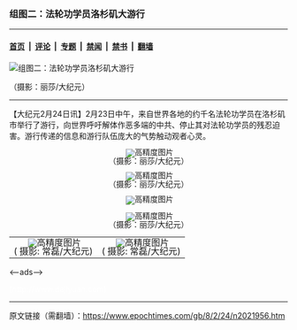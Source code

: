 ### 组图二：法轮功学员洛杉矶大游行

---

#### [首页](../../../..?n2021956) &nbsp;|&nbsp; [评论](../../../../../epoch-comment?n2021956) &nbsp;|&nbsp; [专题](../../../../../epoch-special?n2021956) &nbsp;|&nbsp; [禁闻](../../../../../epoch-news?n2021956) &nbsp;|&nbsp; [禁书](../../../../../books?n2021956) &nbsp;|&nbsp; [翻墙](https://github.com/gfw-breaker/nogfw/blob/master/README.md?n2021956)


<div><img alt="组图二：法轮功学员洛杉矶大游行" class="attachment-djy_600_400 size-djy_600_400 wp-post-image" src="https://i.epochtimes.com/assets/uploads/2008/02/802240052391041-600x400.jpg"/>
<div class="caption">
 <p>
  （摄影：丽莎/大纪元）
 </p>
</div></div><hr/><div class="post_content" id="artbody" itemprop="articleBody">
 <!-- article content begin -->
 <p>
  【大纪元2月24日讯】2月23日中午，来自世界各地的约千名法轮功学员在洛杉矶市举行了游行，向世界呼吁解体作恶多端的中共、停止其对法轮功学员的残忍迫害。游行传递的信息和游行队伍庞大的气势触动观者心灵。
 </p>
 <p>
  <!--<br />image v 1.0-->
 </p>
 <div style="line-height: 90%; text-align: center;">
  <ok href=" https://i.epochtimes.com/assets/uploads/2008/03/802240053051041-450x567.jpg" rel="noreferrer noopener" target="_blank">
   <img alt="" class="size-medium wp-image-7834654" src="https://i.epochtimes.com/assets/uploads/2008/03/802240053051041-450x567.jpg" title=""/>
  </ok>
  <img alt="高精度图片" border="0" src="//www.epochtimes.com/images/highRes.jpg"/>
  <br/>
  <span class="bn12">
   （摄影：丽莎/大纪元）
  </span>
 </div>
 <p>
  <!-- -->
 </p>
 <p>
  <!--image v 1.0-->
 </p>
 <div style="line-height: 90%; text-align: center;">
  <ok href=" https://i.epochtimes.com/assets/uploads/2008/03/802240053061041-450x577.jpg" rel="noreferrer noopener" target="_blank">
   <img alt="" class="size-medium wp-image-7834655" src="https://i.epochtimes.com/assets/uploads/2008/03/802240053061041-450x577.jpg" title=""/>
  </ok>
  <img alt="高精度图片" border="0" src="//www.epochtimes.com/images/highRes.jpg"/>
  <br/>
  <span class="bn12">
   （摄影：丽莎/大纪元）
  </span>
 </div>
 <p>
  <!-- -->
 </p>
 <p>
  <!--image v 1.0-->
 </p>
 <div style="line-height: 90%; text-align: center;">
  <ok href=" https://i.epochtimes.com/assets/uploads/2008/03/802240052381041-450x281.jpg" rel="noreferrer noopener" target="_blank">
   <img alt="" class="size-medium wp-image-7834656" src="https://i.epochtimes.com/assets/uploads/2008/03/802240052381041-450x281.jpg" title=""/>
  </ok>
  <img alt="高精度图片" border="0" src="//www.epochtimes.com/images/highRes.jpg"/>
  <br/>
  <span class="bn12">
  </span>
 </div>
 <p>
  <!-- -->
 </p>
 <p>
  <!--image v 1.0-->
 </p>
 <div style="line-height: 90%; text-align: center;">
  <ok href=" https://i.epochtimes.com/assets/uploads/2008/03/802240052401041-450x286.jpg" rel="noreferrer noopener" target="_blank">
   <img alt="" class="size-medium wp-image-7834657" src="https://i.epochtimes.com/assets/uploads/2008/03/802240052401041-450x286.jpg" title=""/>
  </ok>
  <img alt="高精度图片" border="0" src="//www.epochtimes.com/images/highRes.jpg"/>
  <br/>
  <span class="bn12">
   （摄影：丽莎/大纪元）
  </span>
 </div>
 <p>
  <!-- -->
 </p>
 <p>
  <!--image v 1.0-->
 </p>
 <table align="center" border="0">
  <tr valign="top">
   <td>
    <div style="line-height: 90%; text-align: center;">
     <ok href=" https://i.epochtimes.com/assets/uploads/2008/03/802240036151041.jpg" rel="noreferrer noopener" target="_blank">
      <img alt="" class="size-medium wp-image-7834658" src="https://i.epochtimes.com/assets/uploads/2008/03/802240036151041.jpg" title=""/>
     </ok>
     <img alt="高精度图片" border="0" src="//www.epochtimes.com/images/highRes.jpg"/>
     <br/>
     <span class="bn12">
      ( 摄影: 常磊/大纪元)
     </span>
    </div>
   </td>
   <td>
    <div style="line-height: 90%; text-align: center;">
     <ok href=" https://i.epochtimes.com/assets/uploads/2008/03/802240037351041.jpg" rel="noreferrer noopener" target="_blank">
      <img alt="" class="size-medium wp-image-7834659" src="https://i.epochtimes.com/assets/uploads/2008/03/802240037351041.jpg" title=""/>
     </ok>
     <img alt="高精度图片" border="0" src="//www.epochtimes.com/images/highRes.jpg"/>
     <br/>
     <span class="bn12">
      ( 摄影: 常磊/大纪元)
     </span>
    </div>
   </td>
  </tr>
 </table>
 <p>
  <!-- -->
 </p>
 <p>
  &lt;--ads--&gt;
 </p>
 <p>
  <font color="#ffffff">
   (http://www.dajiyuan.com)
  </font>
 </p>
 <!-- article content end -->
 <div id="below_article_ad">
 </div>
</div>


---

原文链接（需翻墙）：https://www.epochtimes.com/gb/8/2/24/n2021956.htm